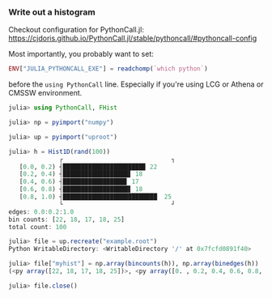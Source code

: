 ### Write out a histogram
Checkout configuration for PythonCall.jl: https://cjdoris.github.io/PythonCall.jl/stable/pythoncall/#pythoncall-config

Most importantly, you probably want to set:
```julia
ENV["JULIA_PYTHONCALL_EXE"] = readchomp(`which python`)
```
before the `using PythonCall` line. Especially if you're using LCG or Athena or CMSSW environment.

```julia
julia> using PythonCall, FHist

julia> np = pyimport("numpy")

julia> up = pyimport("uproot")

julia> h = Hist1D(rand(100))
              ┌                              ┐ 
   [0.0, 0.2) ┤██████████████████████▊ 22      
   [0.2, 0.4) ┤██████████████████▋ 18          
   [0.4, 0.6) ┤█████████████████▋ 17           
   [0.6, 0.8) ┤██████████████████▋ 18          
   [0.8, 1.0) ┤██████████████████████████  25  
              └                              ┘ 
edges: 0.0:0.2:1.0
bin counts: [22, 18, 17, 18, 25]
total count: 100

julia> file = up.recreate("example.root")
Python WritableDirectory: <WritableDirectory '/' at 0x7fcfd0891f40>

julia> file["myhist"] = np.array(bincounts(h)), np.array(binedges(h))
(<py array([22, 18, 17, 18, 25])>, <py array([0. , 0.2, 0.4, 0.6, 0.8, 1. ])>)

julia> file.close()
```
